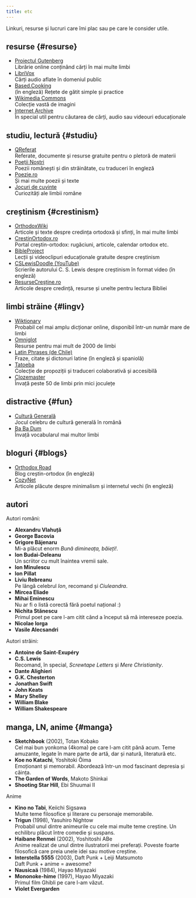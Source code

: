 ```yaml
---
title: etc
---
```

Linkuri, resurse și lucruri care îmi plac sau pe care le consider utile.

## resurse {#resurse}

- [Proiectul Gutenberg](https://www.gutenberg.org/ebooks/)\
  Librărie online conținând cărți în mai multe limbi
- [LibriVox](https://librivox.org)\
  Cărți audio aflate în domeniul public
- [Based.Cooking](https://based.cooking/)\
  (în engleză) Rețete de gătit simple și practice
- [Wikimedia Commons](https://commons.wikimedia.org/wiki/Main_Page)\
  Colecție vastă de imagini
- [Internet Archive](https://archive.org/)\
  În special util pentru căutarea de cărți, audio sau videouri educaționale

## studiu, lectură {#studiu}

- [QReferat](https://www.qreferat.com/)\
  Referate, documente și resurse gratuite pentru o pletoră de materii
- [Poeții Noștri](https://poetii-nostri.ro/)\
  Poezii românești și din străinătate, cu traduceri în engleză
- [Poezie.ro](https://www.poezie.ro/)\
  Și mai multe poezii și texte
- [Jocuri de cuvinte](https://jocuridecuvinte.ro/)\
  Curiozități ale limbii române

## creștinism {#crestinism}

- [OrthodoxWiki](https://ro.orthodoxwiki.org/Pagina_principal%C4%83)\
  Articole și texte despre credința ortodoxă și sfinți, în mai multe limbi
- [CrestinOrtodox.ro](https://www.crestinortodox.ro/)\
  Portal creștin-ortodox: rugăciuni, articole, calendar ortodox etc.
- [BibleProject](https://bibleproject.com/Romanian/)\
  Lecții și videoclipuri educaționale gratuite despre creștinism
- [CSLewisDoodle (YouTube)](https://www.youtube.com/@CSLewisDoodle)\
  Scrierile autorului C. S. Lewis despre creștinism în format video (în engleză) 
- [ResurseCreșține.ro](https://www.resursecrestine.ro/)\
  Articole despre credință, resurse și unelte pentru lectura Bibliei

## limbi străine {#lingv}

- [Wiktionary](https://www.wiktionary.org/)\
  Probabil cel mai amplu dicționar online, disponibil într-un număr mare de limbi
- [Omniglot](https://www.omniglot.com)\
  Resurse pentru mai mult de 2000 de limbi
- [Latin Phrases (de Chile)](https://latin-phrases.dechile.net/)\
  Fraze, citate și dictonuri latine (în engleză și spaniolă)
- [Tatoeba](https://tatoeba.org/ro)\
  Colecție de propoziții și traduceri colaborativă și accesibilă
- [Clozemaster](https://www.clozemaster.com/)\
  Învață peste 50 de limbi prin mici joculețe

## distractive {#fun}

- [Cultură Generală](https://www.culturagenerala.ro/acasa)\
  Jocul celebru de cultură generală în română
- [Ba Ba Dum](https://babadum.com)\
  Învață vocabularul mai multor limbi

## bloguri {#blogs}

- [Orthodox Road](https://www.orthodoxroad.com/)\
  Blog creștin-ortodox (în engleză)
- [CozyNet](https://www.cozynet.org/)\
  Articole plăcute despre minimalism și internetul vechi (în engleză)

## autori

Autori români:

- **Alexandru Vlahuță**
- **George Bacovia**
- **Grigore Băjenaru**\
  Mi-a plăcut enorm _Bună dimineața, băieți!_.
- **Ion Budai-Deleanu**\
  Un scriitor cu mult înaintea vremii sale.
- **Ion Minulescu**
- **Ion Pillat**
- **Liviu Rebreanu**\
  Pe lângă celebrul _Ion_, recomand și _Ciuleandra_.
- **Mircea Eliade** 
- **Mihai Eminescu**\
  Nu ar fi o listă corectă fără poetul național :)
- **Nichita Stănescu**\
  Primul poet pe care l-am citit când a început să mă intereseze poezia.
- **Nicolae Iorga**
- **Vasile Alecsandri**

Autori străini:

- **Antoine de Saint-Exupéry**
- **C.S. Lewis**\
  Recomand, în special, _Screwtape Letters_ și _Mere Christianity_.
- **Dante Alighieri**
- **G.K. Chesterton**
- **Jonathan Swift**
- **John Keats**
- **Mary Shelley**
- **William Blake**
- **William Shakespeare**

## manga, LN, anime {#manga}

- **Sketchbook** (2002), Totan Kobako\
  Cel mai bun yonkoma (4koma) pe care l-am citit până acum.
  Teme amuzante, legate în mare parte de artă, dar și natură, literatură etc.
- **Koe no Katachi**, Yoshitoki Ôima\
  Emoționant și memorabil.
  Abordează într-un mod fascinant depresia și căința.
- **The Garden of Words**, Makoto Shinkai
- **Shooting Star Hill**, Ebi Shuumai II

Anime

- **Kino no Tabi**, Keiichi Sigsawa\
  Multe teme filosofice și literare cu personaje memorabile.
- **Trigun** (1998), Yasuhiro Nightow\
  Probabil unul dintre animeurile cu cele mai multe teme creștine.
  Un echilibru plăcut între comedie și suspans.
- **Haibane Renmei** (2002), Yoshitoshi ABe\
  Anime realizat de unul dintre ilustratorii mei preferați.
  Poveste foarte filosofică care preia unele idei sau motive creștine.
- **Interstella 5555** (2003), Daft Punk + Leiji Matsumoto\
  Daft Punk + anime = awesome? 
- **Nausicaä** (1984), Hayao Miyazaki
- **Mononoke-hime** (1997), Hayao Miyazaki\
  Primul film Ghibli pe care l-am văzut.
- **Violet Evergarden**
